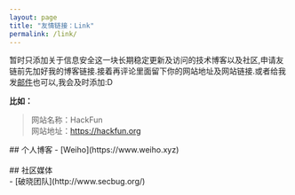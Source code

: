 ```yaml
---
layout: page
title: "友情链接：Link"
permalink: /link/
---
```

暂时只添加关于信息安全这一块长期稳定更新及访问的技术博客以及社区,申请友链前先加好我的博客链接.接着再评论里面留下你的网站地址及网站链接.或者给我发<a href="mailto:h4x0er@126.com">邮件</a>也可以,我会及时添加:D
<p><strong>比如：</strong></p><blockquote><p>网站名称：HackFun<br>网站地址：<a href="https://hackfun.org">https://hackfun.org</a></p></blockquote>
## 个人博客
- [Weiho](https://www.weiho.xyz)
</br>
</br>
## 社区媒体</br>
- [破晓团队](http://www.secbug.org/)
</br>